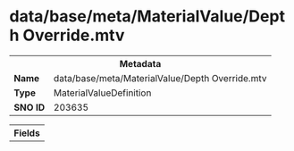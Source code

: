<h1>data/base/meta/MaterialValue/Depth Override.mtv</h1><table><tr><th colspan="100%">Metadata</th></tr><tr><td><b>Name</b></td><td>data/base/meta/MaterialValue/Depth Override.mtv</td></tr><tr><td><b>Type</b></td><td>MaterialValueDefinition</td></tr><tr><td><b>SNO ID</b></td><td>203635</td></tr></table>

<table><tr><th colspan="100%">Fields</th></tr></table>

